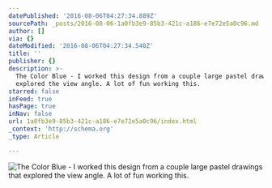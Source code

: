 ```yaml
---
datePublished: '2016-08-06T04:27:34.889Z'
sourcePath: _posts/2016-08-06-1a0fb3e9-85b3-421c-a186-e7e72e5a0c96.md
author: []
via: {}
dateModified: '2016-08-06T04:27:34.540Z'
title: ''
publisher: {}
description: >-
  The Color Blue - I worked this design from a couple large pastel drawings that
  explored the view angle. A lot of fun working this.
starred: false
inFeed: true
hasPage: true
inNav: false
url: 1a0fb3e9-85b3-421c-a186-e7e72e5a0c96/index.html
_context: 'http://schema.org'
_type: Article

---
```

![The Color Blue - I worked this design from a couple large pastel drawings that explored the view angle. A lot of fun working this.](https://the-grid-user-content.s3-us-west-2.amazonaws.com/2ae450e5-72dc-485c-84f9-bcd88a2e8dac.jpg)